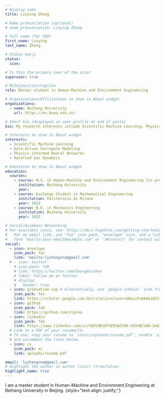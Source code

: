 ```yaml
---
# Display name
title: Linying Zhang

# Name pronunciation (optional)
# name_pronunciation: Linying Zhang

# Full name (for SEO)
first_name: Linying
last_name: Zhang

# Status emoji
status:
  icon: 

# Is this the primary user of the site?
superuser: true

# Role/position/tagline
role: Master student in Human-Machine and Environment Engineering

# Organizations/Affiliations to show in About widget
organizations:
  - name: Beihang University
    url: https://ev.buaa.edu.cn/

# Short bio (displayed in user profile at end of posts)
bio: My research interests include Scientific Machine Learning, Physics-informed Neural Networks, Data-driven Surrogate Modeling, Rarefied Gas Dynamics.

# Interests to show in About widget
interests:
  - Scientific Machine Learning
  - Data-driven Surrogate Modeling
  - Physics-informed Neural Networks
  - Rarefied Gas Dynamics

# Education to show in About widget
education:
  courses:
    - course: M.S. in Human-Machine and Environment Engineering (in progress)
      institution: Beihang University
      year: 
    - course: Exchange Student in Mathematical Engineering
      institution: Politecnico di Milano
      year: 2023
    - course: B.E. in Mechanics Engineering
      institution: Beihang University
      year: 2022

# Social/Academic Networking
# For available icons, see: https://docs.hugoblox.com/getting-started/page-builder/#icons
#   For an email link, use "fas" icon pack, "envelope" icon, and a link in the
#   form "mailto:your-email@example.com" or "/#contact" for contact widget.
social:
  - icon: envelope
    icon_pack: fas
    link: 'mailto:lyzhangnna@gmail.com'
  # - icon: twitter
    # icon_pack: fab
    # link: https://twitter.com/GeorgeCushen
    # label: Follow me on Twitter
    # display:
    #   header: true
  - icon: graduation-cap # Alternatively, use `google-scholar` icon from `ai` icon pack
    icon_pack: fas
    link: https://scholar.google.com.hk/citations?user=UDoLoFoAAAAJ&hl=zh-CN
  - icon: github
    icon_pack: fab
    link: https://github.com/zlynna
  - icon: linkedin
    icon_pack: fab
    link: https://www.linkedin.com/in/%E6%9E%97%E9%A2%96-%E5%BC%A0-5a63b52a7/
  # Link to a PDF of your resume/CV.
  # To use: copy your resume to `static/uploads/resume.pdf`, enable `ai` icons in `params.yaml`,
  # and uncomment the lines below.
  - icon: cv
    icon_pack: ai
    link: uploads/resume.pdf

email: 'lyzhangnna@gmail.com'
# Highlight the author in author lists? (true/false)
highlight_name: true
---
```


I am a master student in Human-Machine and Environment Engineering at Beihang University in Beijing. 
{style="text-align: justify;"}